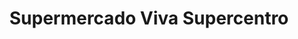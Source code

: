 ---
title: "Supermercado Viva Supercentro"
url: /caracas/supermercado-viva-supercentro/
shop: Supermarkt
---